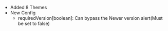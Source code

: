 * Added 8 Themes 
* New Config
  * requiredVersion[boolean]: Can bypass the Newer version alert(Must be set to false)
